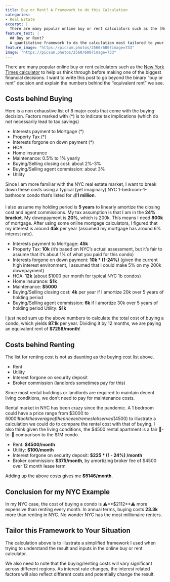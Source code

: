 ```yaml
---
title: Buy or Rent? A Framework to do this Calculation
categories:
- Real Estate
excerpt: |
  There are many popular online buy or rent calculators such as the [New York Times calculator](https://www.nytimes.com/interactive/2014/upshot/buy-rent-calculator.html) to help us think through before making one of the biggest financial decisions. I want to write this post to go beyond the binary “buy or rent” decision and explain the numbers behind the “equivalent rent” we see. 
feature_text: |
  ## Buy or Rent? 
  A quantitative framework to do the calculation most tailored to your financial situation
feature_image: "https://picsum.photos/2560/600?image=733"
image: "https://picsum.photos/2560/600?image=733"
---
```

There are many popular online buy or rent calculators such as the [New York Times calculator](https://www.nytimes.com/interactive/2014/upshot/buy-rent-calculator.html) to help us think through before making one of the biggest financial decisions. I want to write this post to go beyond the binary “buy or rent” decision and explain the numbers behind the “equivalent rent” we see. 

## Costs behind Buying

Here is a non exhaustive list of 8 major costs that come with the buying decision. Factors marked with (*) is to indicate tax implications (which do not necessarily lead to tax savings)

- Interests payment to Mortgage (*)
- Property Tax (*)
- Interests forgone on down payment (*)
- HOA
- Home insurance
- Maintenance: 0.5% to 1% yearly
- Buying/Selling closing cost: about 2%-3%
- Buying/Selling agent commission: about 3%
- Utility 

Since I am more familiar with the NYC real estate market, I want to break down these costs using a typical (yet imaginary) NYC 1-bedroom-1-bathroom condo that’s listed for 💰**1 million**. 

I also assume my holding period is **5 years** to linearly amortize the closing cost and agent commissions. My tax assumption is that I am in the **24% bracket**. My downpayment is **20%**, which is 200k. This means I need **800k** of mortgage. After using some online mortgage calculators, I figured that my interest is around **45k** per year (assumed my mortgage has around 6% interest rate). 

- Interests payment to Mortgage: **45k**
- Property Tax: **10k** (it’s based on NYC’s actual assessment, but it’s fair to assume that it’s about 1% of what you paid for this condo)
- Interests forgone on down payment: **10k * (1-24%)** (given the current high interest environment, I assumed that I could make 5% on my 200k downpayment) 
- HOA: **12k** (about $1000 per month for typical NYC 1b condos)
- Home insurance: **$1k**
- Maintenance: **$5000**
- Buying/Selling closing cost: **4k** per year if I amortize 20k over 5 years of holding period
- Buying/Selling agent commission: **6k** if I amortize 30k over 5 years of holding period
Utility: **$1k**

I just need sum up the above numbers to calculate the total cost of buying a condo, which yields **87.1k** per year. Dividing it by 12 months, we are paying an equivalent rent of **$7258/month**!

## Costs behind Renting

The list for renting cost is not as daunting as the buying cost list above. 

- Rent 
- Utility
- Interest forgone on security deposit
- Broker commission (landlords sometimes pay for this)

Since most rental buildings or landlords are required to maintain decent living conditions, we don’t need to pay for maintenance costs. 

Rental market in NYC has been crazy since the pandemic. A 1 bedroom could have a price range from $3000 to $6000! I took the average of the price extremes I observed ($4500) to illustrate a calculation we could do to compare the rental cost with that of buying. I also think given the living conditions, the $4500 rental apartment is a fair 🍎-to-🍎 comparison to the $1M condo.  

- Rent: **$4500/month**
- Utility: **$100/month**
- Interest forgone on security deposit: **$225 * (1 - 24%) /month**
- Broker commission: **$375/month**, by amortizing broker fee of $4500 over 12 month lease term

Adding up the above costs gives me **$5146/month**. 

## Conclusion for my NYC Example

In my NYC case, the cost of buying a condo is ⚠️**$2112**⚠️ more expensive than renting every month. In annual terms, buying costs **23.3k** more than renting in NYC. No wonder NYC has the most millionaire renters. 

## Tailor this Framework to Your Situation

The calculation above is to illustrate a simplified framework I used when trying to understand the result and inputs in the online buy or rent calculator. 

We also need to note that the buying/renting costs will vary significant across different regions. As interest rate changes, the interest related factors will also reflect different costs and potentially change the result. 